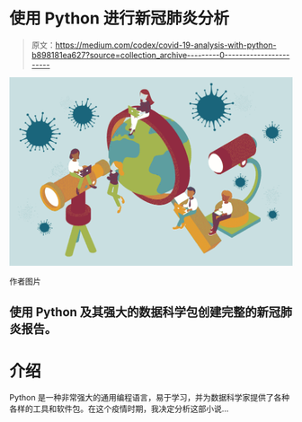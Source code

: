 # 使用 Python 进行新冠肺炎分析

> 原文：<https://medium.com/codex/covid-19-analysis-with-python-b898181ea627?source=collection_archive---------0----------------------->

![](img/05fce06fe10a2775f70fbc3367d6ad81.png)

作者图片

## 使用 Python 及其强大的数据科学包创建完整的新冠肺炎报告。

# 介绍

Python 是一种非常强大的通用编程语言，易于学习，并为数据科学家提供了各种各样的工具和软件包。在这个疫情时期，我决定分析这部小说…